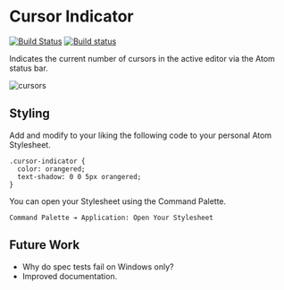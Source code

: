 # Cursor Indicator

[![Build Status](https://travis-ci.org/lexicalunit/cursor-indicator.svg?branch=master)](https://travis-ci.org/lexicalunit/cursor-indicator) [![Build status](https://ci.appveyor.com/api/projects/status/w2itq0v9ytqjw71s/branch/master?svg=true)](https://ci.appveyor.com/project/lexicalunit/cursor-indicator/branch/master)

Indicates the current number of cursors in the active editor via the Atom status bar.

![cursors](https://cloud.githubusercontent.com/assets/1903876/8216758/212eae80-14fe-11e5-80a6-443a6daf9d95.png)

## Styling

Add and modify to your liking the following code to your personal Atom Stylesheet.

```less
.cursor-indicator {
  color: orangered;
  text-shadow: 0 0 5px orangered;
}
```

You can open your Stylesheet using the Command Palette.

```
Command Palette ➔ Application: Open Your Stylesheet
```

## Future Work

- Why do spec tests fail on Windows only?
- Improved documentation.
